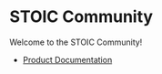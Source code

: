 # STOIC Community

Welcome to the STOIC Community!

- [Product Documentation](../../discussions/categories/documentation)
